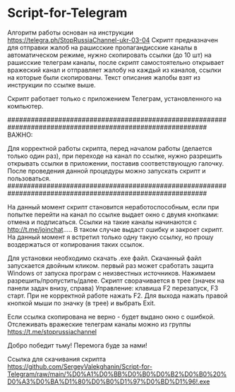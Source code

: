 # Script-for-Telegram
Алгоритм работы основан на инструкции https://telegra.ph/StopRussiaChannel-ukr-03-04
Скрипт предназначен для отправки жалоб на рашисские пропагандисские каналы в автоматическом режиме, нужно скопировать ссылки (до 10 шт) на рашисские телеграм каналы, после скрипт самостоятельно открывает вражеский канал и отправляет жалобу на каждый из каналов, ссылки на которые были скопированы. Текст описания жалобы взят из инструкции по ссылке выше.

Скрипт работает только  с приложением Телеграм, установленного на компьютер.


###########################################################################################################
ВАЖНО:

Для корректной работы  скрипта, перед началом работы  (делается только один раз), при переходе на канал по ссылке, нужно разрешить открывать ссылки в приложении, поставив соответствующую галочку. После проведения данной процедуры можно запускать скрипт и пользоваться.  
###########################################################################################################

На данный момент скрипт становится неработоспособным, если при попытке перейти на канал по ссылке выдает окно с двумя кнопками: отмена и подписаться. Ссылки на такие каналы начинаются с http://t.me/joinchat..... В таком случае выдаст ошибку и закроет скрипт. На данный момент я встретил только одну такую ссылку, но  прошу воздержаться от копирования таких ссылок.


Для установки необходимо  скачать .exe файл.  Скачанный файл запускается двойным кликом. первый раз может сработать защита Windows от запуска програм с неизвестных источников. Нажимаем разрешить/пропустить/далее. Скрипт сворачивается в трее (значек на панели задач внизу, справа) 
Управление: клавиша F2 перезапуск, F3 старт. При не корректной работе нажать F2. Для выхода нажать правой кнопкой мыши по значку (в трее) и выбрать Exit.  

Если ссылка скопирована не верно - будет выдано окно с ошибкой. 
Отслеживать вражеские телеграм каналы можно из группы https://t.me/stoprussiachannel

Добро победит тьму! Перемога буде за нами! 

Ссылка для скачивания скрипта  https://github.com/SergeyValekghanin/Script-for-Telegram/raw/main/%D0%A1%D0%BB%D0%B0%D0%B2%D0%B0%20%D0%A3%D0%BA%D1%80%D0%B0%D1%97%D0%BD%D1%96!.exe
